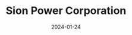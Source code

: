 ---  
layout: startup_page  
title: "Sion Power Corporation"  
id: "sionpower.com"  
permalink: "/sionpowercorporationsionpower.com01242024/"  
website: "https://sionpower.com"  
funding_round: "Series A"  
funding_amount: "$75M"  
investors: "LG Energy Solution, Euclidean Capital, Hillspire LLC"  
about: "Sion Power develops next-generation batteries for electric vehicles using its proprietary Licerion technology. This technology employs compression in lithium-metal batteries to enhance safety, lifespan, and recharge rates, aiming to address consumer range anxiety. The company focuses on large-format cells for commercial and consumer EVs."  
markets: "Automotive, Battery Technology, Renewable Energy Equipment Manufacturing"  
hq: "Tucson, Arizona, United States"  
founded_year: "1989"  
linkedin: "https://www.linkedin.com/company/sion-power"  
twitter: "https://twitter.com/sionpowerco"  
instagram: ""  
facebook: ""  
crunchbase: "https://www.crunchbase.com/organization/sion-power"  
pitchbook: "https://pitchbook.com/profiles/company/53512-93"  

date_display: "24-Jan-2024"  
date: "2024-01-24"

# SEO Optimization  
meta_title: "Sion Power Corporation - Series A Funding ($75M)"  
meta_description: "Sion Power Corporation, Sion Power develops next-generation batteries for electric vehicles using its proprietary Licerion technology. This technology employs compression in ..."  
meta_keywords: "Sion Power Corporation, Automotive, Battery Technology, Renewable Energy Equipment Manufacturing, Series A funding"  
canonical_url: "https://startup.projectstartups.com/sionpowercorporationsionpower.com01242024/"  
---